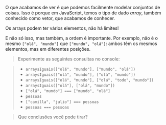 O que acabamos de ver é que podemos facilmente modelar conjuntos de coisas. Isso é porque em JavaScript, temos o tipo de dado _array_, também conhecido como vetor, que acabamos de conhecer.

Os arrays podem ter vários elementos, não há limites!

E não só isso, mas também, a ordem é importante. Por exemplo, não é o mesmo `["olá", "mundo"]` que `["mundo", "olá"]`: ambos têm os mesmos elementos, mas em diferentes posições.

> Experimente as seguintes consultas no console:

> * `arraysIguais(["olá", "mundo"], ["mundo", "olá"])`
> * `arraysIguais(["olá", "mundo"], ["olá", "mundo"])`
> * `arraysIguais(["olá", "mundo"], ["olá", "todo", "mundo"])`
> * `arraysIguais(["olá"], ["olá", "mundo"])`
> * `["olá", "mundo"] === ["mundo", "olá"]`
> * `pessoas`
> * `["camilla", "julio"] === pessoas`
> * `pessoas === pessoas`

> Que conclusões você pode tirar?

